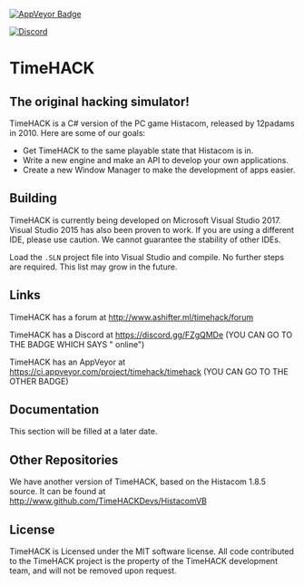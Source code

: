 <a href="https://ci.appveyor.com/project/timehack/timehack"><img src="https://ci.appveyor.com/api/projects/status/8x34p8b0i2idblgd?svg=true" style="border: 0;" alt="AppVeyor Badge"></a>

[![Discord](https://discordapp.com/api/guilds/234414439330349056/widget.png?style=shield)](https://discord.gg/zMwf3)

# TimeHACK
## The original hacking simulator!
TimeHACK is a C# version of the PC game Histacom, released by 12padams in 2010. Here are some of our goals:
* Get TimeHACK to the same playable state that Histacom is in.
* Write a new engine and make an API to develop your own applications.
* Create a new Window Manager to make the development of apps easier.

## Building
TimeHACK is currently being developed on Microsoft Visual Studio 2017. Visual Studio 2015 has also been proven to work. If you are using a different IDE, please use caution. We cannot guarantee the stability of other IDEs.

Load the ``.SLN`` project file into Visual Studio and compile. No further steps are required. This list may grow in the future.

## Links
TimeHACK has a forum at http://www.ashifter.ml/timehack/forum

TimeHACK has a Discord at https://discord.gg/FZgQMDe (YOU CAN GO TO THE BADGE WHICH SAYS "<A-NUMBER> online")

TimeHACK has an AppVeyor at https://ci.appveyor.com/project/timehack/timehack (YOU CAN GO TO THE OTHER BADGE)

## Documentation
This section will be filled at a later date.

## Other Repositories
We have another version of TimeHACK, based on the Histacom 1.8.5 source. It can be found at http://www.github.com/TimeHACKDevs/HistacomVB

## License
TimeHACK is Licensed under the MIT software license. All code contributed to the TimeHACK project is the property of the TimeHACK development team, and will not be removed upon request.

